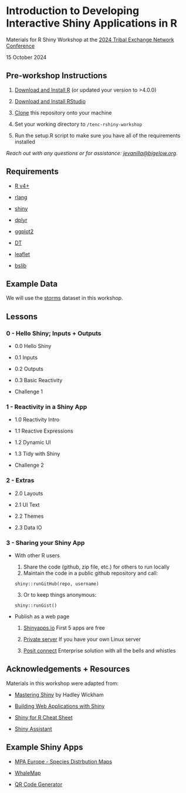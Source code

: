 Introduction to Developing Interactive Shiny Applications in R
================

Materials for R Shiny Workshop at the [2024 Tribal Exchange Network
Conference](https://sites.google.com/view/tenc24/home)

15 October 2024

## Pre-workshop Instructions

1.  [Download and Install R](https://cloud.r-project.org/) (or updated
    your version to \>4.0.0)

2.  [Download and Install
    RStudio](https://posit.co/download/rstudio-desktop/)

3.  [Clone](https://docs.github.com/en/repositories/creating-and-managing-repositories/cloning-a-repository)
    this repository onto your machine

4.  Set your working directory to `/tenc-rshiny-workshop`

5.  Run the setup.R script to make sure you have all of the requirements
    installed

*Reach out with any questions or for assistance:
<jevanilla@bigelow.org>*.

## Requirements

- [R v4+](https://www.r-project.org/)

- [rlang](https://CRAN.R-project.org/package=rlang)

- [shiny](https://CRAN.R-project.org/package=readr)

- [dplyr](https://CRAN.R-project.org/package=dplyr)

- [ggplot2](https://CRAN.R-project.org/package=ggplot2)

- [DT](https://CRAN.R-project.org/package=DT)

- [leaflet](https://CRAN.R-project.org/package=leaflet)

- [bslib](https://CRAN.R-project.org/package=bslib)

## Example Data

We will use the
[storms](https://dplyr.tidyverse.org/reference/storms.html) dataset in
this workshop.

## Lessons

### 0 - Hello Shiny; Inputs + Outputs

- 0.0 Hello Shiny

- 0.1 Inputs

- 0.2 Outputs

- 0.3 Basic Reactivity

- Challenge 1

### 1 - Reactivity in a Shiny App

- 1.0 Reactivity Intro

- 1.1 Reactive Expressions

- 1.2 Dynamic UI

- 1.3 Tidy with Shiny

- Challenge 2

### 2 - Extras

- 2.0 Layouts

- 2.1 UI Text

- 2.2 Themes

- 2.3 Data IO

### 3 - Sharing your Shiny App

- With other R users

  1.  Share the code (github, zip file, etc.) for others to run locally
  2.  Maintain the code in a public github repository and call:

  <!-- -->

      shiny::runGitHub(repo, username)

  3.  Or to keep things anonymous:

  <!-- -->

      shiny::runGist()

- Publish as a web page

  1.  [Shinyapps.io](https://www.shinyapps.io/) First 5 apps are free

  2.  [Private
      server](https://github.com/rstudio/shiny-server/blob/master/README.md)
      If you have your own Linux server

  3.  [Posit connect](https://posit.co/products/enterprise/connect/)
      Enterprise solution with all the bells and whistles

## Acknowledgements + Resources

Materials in this workshop were adapted from:

- [Mastering Shiny](https://mastering-shiny.org/index.html) by Hadley
  Wickham

- [Building Web Applications with
  Shiny](https://rstudio-education.github.io/shiny-course/)

- [Shiny for R Cheat
  Sheet](https://shiny.posit.co/r/articles/start/cheatsheet/)

- [Shiny Assistant](https://shiny.posit.co/blog/posts/shiny-assistant/)

## Example Shiny Apps

- [MPA Europe - Species Distrbution
  Maps](https://shiny.obis.org/distmaps/)

- [WhaleMap](https://whalemap.org/WhaleMap/)

- [QR Code Generator](https://broccolito.shinyapps.io/qrcode_generator/)

